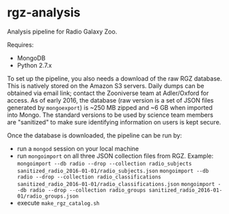 rgz-analysis
============

Analysis pipeline for Radio Galaxy Zoo.

Requires:

- MongoDB
- Python 2.7.x

To set up the pipeline, you also needs a download of the raw RGZ database. This is natively stored on the Amazon S3 servers. Daily dumps can be obtained via email link; contact the Zooniverse team at Adler/Oxford for access. As of early 2016, the database (raw version is a set of JSON files generated by `mongoexport`) is ~250 MB zipped and ~6 GB when imported into Mongo. The standard versions to be used by science team members are "sanitized" to make sure identifying information on users is kept secure. 

Once the database is downloaded, the pipeline can be run by:

- run a ```mongod``` session on your local machine
- run ```mongoimport``` on all three JSON collection files from RGZ. Example:
    ```mongoimport --db radio --drop --collection radio_subjects sanitized_radio_2016-01-01/radio_subjects.json```
    ```mongoimport --db radio --drop --collection radio_classifications sanitized_radio_2016-01-01/radio_classifications.json```
    ```mongoimport --db radio --drop --collection radio_groups sanitized_radio_2016-01-01/radio_groups.json```
- execute ```make_rgz_catalog.sh```
